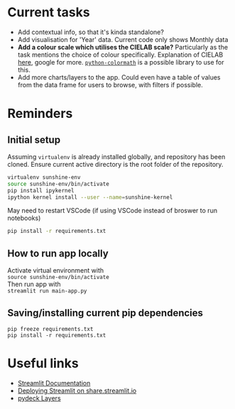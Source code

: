# Current tasks

- Add contextual info, so that it's kinda standalone?
- Add visualisation for 'Year' data. Current code only shows Monthly data
- **Add a colour scale which utilises the CIELAB scale?** Particularly as the task mentions the choice of colour specifically. Explanation of CIELAB [here](https://www.vis4.net/blog/2011/12/avoid-equidistant-hsv-colors/), google for more. [``python-colormath``](https://python-colormath.readthedocs.io/en/latest/) is a possible library to use for this.
- Add more charts/layers to the app. Could even have a table of values from the data frame for users to browse, with filters if possible.

# Reminders
## Initial setup

Assuming ``virtualenv`` is already installed globally, and repository has been cloned. Ensure current active directory is the root folder of the repository.

```bash
virtualenv sunshine-env
source sunshine-env/bin/activate
pip install ipykernel
ipython kernel install --user --name=sunshine-kernel
```

May need to restart VSCode (if using VSCode instead of broswer to run notebooks)
```bash
pip install -r requirements.txt
```
## How to run app locally
Activate virtual environment with <br>
``source sunshine-env/bin/activate`` <br>
Then run app with <br>
``streamlit run main-app.py``

## Saving/installing current pip dependencies
``pip freeze requirements.txt`` <br>
``pip install -r requirements.txt``


# Useful links
- [Streamlit Documentation](https://docs.streamlit.io/en/stable/api.html)
- [Deploying Streamlit on share.streamlit.io](https://docs.streamlit.io/en/stable/deploy_streamlit_app.html#log-in-to-share-streamlit-io)
- [pydeck Layers](https://deckgl.readthedocs.io/en/latest/index.html)